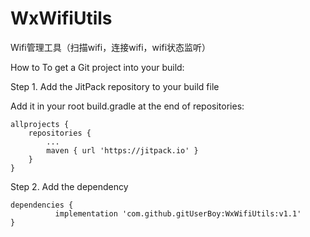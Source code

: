 # WxWifiUtils
Wifi管理工具（扫描wifi，连接wifi，wifi状态监听）

How to
To get a Git project into your build:

Step 1. Add the JitPack repository to your build file


Add it in your root build.gradle at the end of repositories:

	allprojects {
		repositories {
			...
			maven { url 'https://jitpack.io' }
		}
	}
Step 2. Add the dependency

	dependencies {
	          implementation 'com.github.gitUserBoy:WxWifiUtils:v1.1'
	}
